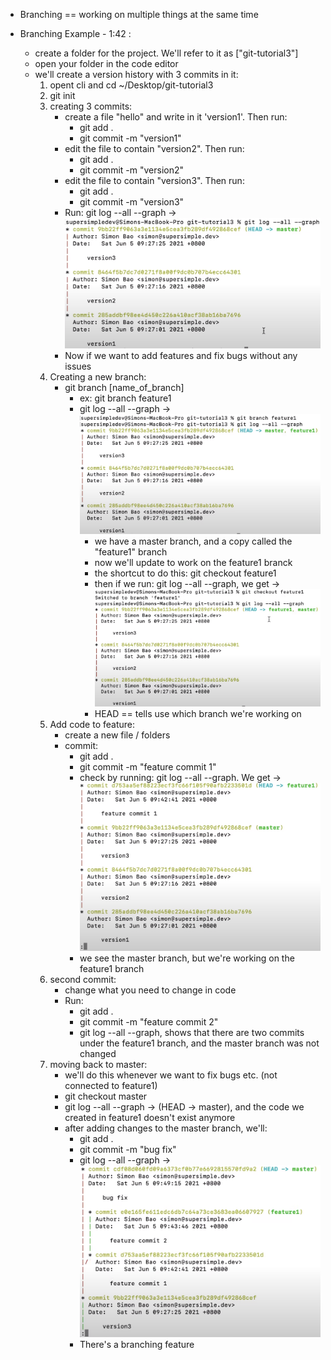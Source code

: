 - Branching == working on multiple things at the same time

- Branching Example - 1:42 :
    * create a folder for the project. We'll refer to it as ["git-tutorial3"]
    * open your folder in the code editor
    * we'll create a version history with 3 commits in it:
        1. opent cli and cd ~/Desktop/git-tutorial3
        2. git init
        3. creating 3 commits:
            * create a file "hello" and write in it 'version1'. Then run:
                - git add .
                - git commit -m "version1"
            * edit the file to contain "version2". Then run:
                - git add .
                - git commit -m "version2"
            * edit the file to contain "version3". Then run:
                - git add .
                - git commit -m "version3"
            * Run: git log --all --graph → ![Alt text](./images/1-commit-3-log.png)
            * Now if we want to add features and fix bugs without any issues
        4. Creating a new branch:
            - git branch [name_of_branch] 
                * ex: git branch feature1 
                * git log --all --graph → ![Alt text](./images/2-adding-feature-branch.png)
                    - we have a master branch, and a copy called the "feature1" branch
                    - now we'll update to work on the feature1 branck
                    - the shortcut to do this: git checkout feature1
                    - then if we run: git log --all --graph, we get → ![Alt text](./images/3-branch-log.png)
                    - HEAD == tells use which branch we're working on
        5. Add code to feature:
            - create a new file / folders
            - commit: 
                * git add .
                * git commit -m "feature commit 1"
                * check by running: git log --all --graph. We get → ![Alt text](./images/4-commit-feature.png)
                * we see the master branch, but we're working on the feature1 branch
        6. second commit:
            - change what you need to change in code
            - Run: 
                * git add .
                * git commit -m "feature commit 2"
                * git log --all --graph, shows that there are two commits under the feature1 branch, and the master branch was not changed
        7. moving back to master:
            - we'll do this whenever we want to fix bugs etc. (not connected to feature1)
            - git checkout master
            - git log --all --graph → (HEAD -> master), and the code we created in feature1 doesn't exist anymore
            - after adding changes to the master branch, we'll:
                * git add .
                * git commit -m "bug fix"
                * git log --all --graph → ![Alt text](./images/5-master-bug-fix.png)
                * There's a branching feature